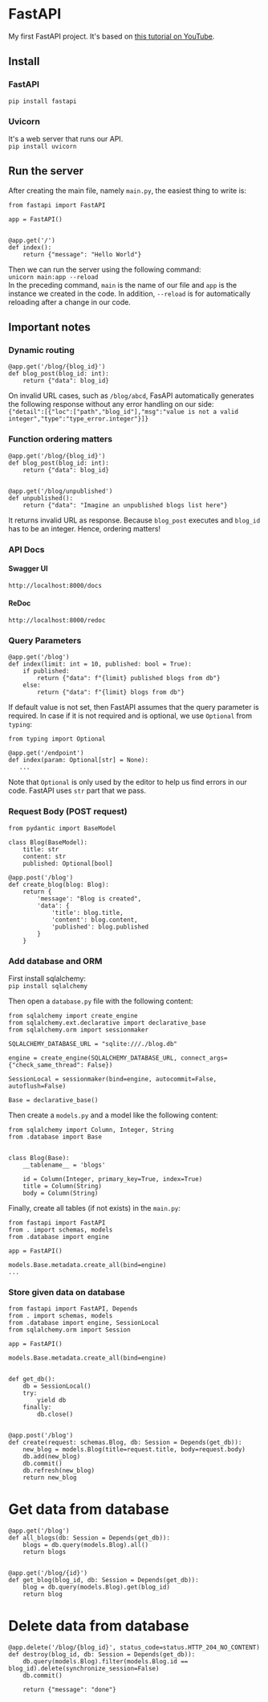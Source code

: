 # FastAPI

My first FastAPI project. It's based on [this tutorial on YouTube](https://www.youtube.com/watch?v=7t2alSnE2-I).

## Install

### FastAPI

`pip install fastapi`

### Uvicorn

It's a web server that runs our API.  
`pip install uvicorn`

## Run the server

After creating the main file, namely `main.py`, the easiest thing to write is:

```
from fastapi import FastAPI

app = FastAPI()


@app.get('/')
def index():
    return {"message": "Hello World"}
```

Then we can run the server using the following command:  
`unicorn main:app --reload`  
In the preceding command, `main` is the name of our file and `app` is the instance we created in the code. In
addition, `--reload` is for automatically reloading after a change in our code.

## Important notes

### Dynamic routing

```
@app.get('/blog/{blog_id}')
def blog_post(blog_id: int):
    return {"data": blog_id}
```

On invalid URL cases, such as `/blog/abcd`, FasAPI automatically generates the following response without any error
handling on our side:  
`{"detail":[{"loc":["path","blog_id"],"msg":"value is not a valid integer","type":"type_error.integer"}]}`

### Function ordering matters

```
@app.get('/blog/{blog_id}')
def blog_post(blog_id: int):
    return {"data": blog_id}


@app.get('/blog/unpublished')
def unpublished():
    return {"data": "Imagine an unpublished blogs list here"}
```

It returns invalid URL as response. Because `blog_post` executes and `blog_id` has to be an integer. Hence, ordering
matters!

### API Docs

#### Swagger UI

`http://localhost:8000/docs`

#### ReDoc

`http://localhost:8000/redoc`

### Query Parameters

```
@app.get('/blog')
def index(limit: int = 10, published: bool = True):
    if published:
        return {"data": f"{limit} published blogs from db"}
    else:
        return {"data": f"{limit} blogs from db"}
```

If default value is not set, then FastAPI assumes that the query parameter is required. In case if it is not required
and is optional, we use `Optional` from `typing`:
```
from typing import Optional

@app.get('/endpoint')
def index(param: Optional[str] = None):
   ...
```
Note that `Optional` is only used by the editor to help us find errors in our code. FastAPI uses `str` part that we pass.

### Request Body (POST request)
```
from pydantic import BaseModel

class Blog(BaseModel):
    title: str
    content: str
    published: Optional[bool]
    
@app.post('/blog')
def create_blog(blog: Blog):
    return {
        'message': "Blog is created",
        'data': {
            'title': blog.title,
            'content': blog.content,
            'published': blog.published
        }
    }
```

### Add database and ORM
First install sqlalchemy:  
`pip install sqlalchemy`

Then open a `database.py` file with the following content:
```
from sqlalchemy import create_engine
from sqlalchemy.ext.declarative import declarative_base
from sqlalchemy.orm import sessionmaker

SQLALCHEMY_DATABASE_URL = "sqlite:///./blog.db"

engine = create_engine(SQLALCHEMY_DATABASE_URL, connect_args={"check_same_thread": False})

SessionLocal = sessionmaker(bind=engine, autocommit=False, autoflush=False)

Base = declarative_base()
```
Then create a `models.py` and a model like the following content:
```
from sqlalchemy import Column, Integer, String
from .database import Base


class Blog(Base):
    __tablename__ = 'blogs'

    id = Column(Integer, primary_key=True, index=True)
    title = Column(String)
    body = Column(String)
```
Finally, create all tables (if not exists) in the `main.py`:
```
from fastapi import FastAPI
from . import schemas, models
from .database import engine

app = FastAPI()

models.Base.metadata.create_all(bind=engine)
...
```

### Store given data on database
```
from fastapi import FastAPI, Depends
from . import schemas, models
from .database import engine, SessionLocal
from sqlalchemy.orm import Session

app = FastAPI()

models.Base.metadata.create_all(bind=engine)


def get_db():
    db = SessionLocal()
    try:
        yield db
    finally:
        db.close()


@app.post('/blog')
def create(request: schemas.Blog, db: Session = Depends(get_db)):
    new_blog = models.Blog(title=request.title, body=request.body)
    db.add(new_blog)
    db.commit()
    db.refresh(new_blog)
    return new_blog
```
# Get data from database
```
@app.get('/blog')
def all_blogs(db: Session = Depends(get_db)):
    blogs = db.query(models.Blog).all()
    return blogs


@app.get('/blog/{id}')
def get_blog(blog_id, db: Session = Depends(get_db)):
    blog = db.query(models.Blog).get(blog_id)
    return blog
```

# Delete data from database
```
@app.delete('/blog/{blog_id}', status_code=status.HTTP_204_NO_CONTENT)
def destroy(blog_id, db: Session = Depends(get_db)):
    db.query(models.Blog).filter(models.Blog.id == blog_id).delete(synchronize_session=False)
    db.commit()

    return {"message": "done"}
```
